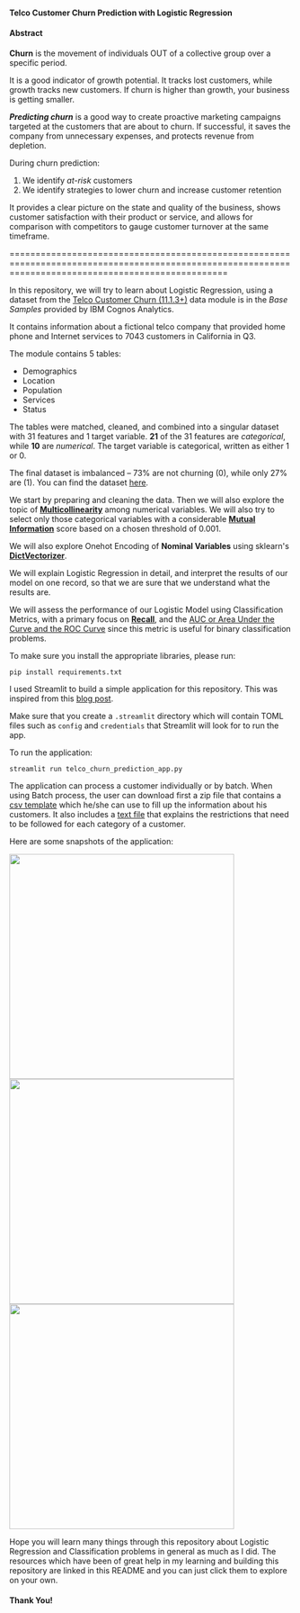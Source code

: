 #### **Telco Customer Churn Prediction with Logistic Regression**

#### **Abstract**

**Churn** is the movement of individuals OUT of a collective group over a specific period.

It is a good indicator of growth potential. It tracks lost customers, while growth tracks new customers. If churn is higher than growth, your business is getting smaller.

***Predicting churn*** is a good way to create proactive marketing campaigns targeted at the customers that are about to churn.
If successful, it saves the company from unnecessary expenses, and protects revenue from depletion.

During churn prediction:

1. We identify *at-risk* customers
2. We identify strategies to lower churn and increase customer retention

It provides a clear picture on the state and quality of the business, shows customer satisfaction with their product or service, and allows for comparison with competitors to gauge customer turnover at the same timeframe.

======================================================================================================================================================

In this repository, we will try to learn about Logistic Regression, using a dataset from the [Telco Customer Churn (11.1.3+)](https://community.ibm.com/community/user/businessanalytics/blogs/steven-macko/2019/07/11/telco-customer-churn-1113) data module is in the *Base Samples* provided by IBM Cognos Analytics.

It contains information about a fictional telco company that provided home phone and Internet services to 7043 customers in California in Q3.

The module contains 5 tables:

- Demographics
- Location
- Population
- Services
- Status

The tables were matched, cleaned, and combined into a singular dataset with 31 features and 1 target variable. **21** of the 31 features are *categorical*, while **10** are *numerical*. The target variable is categorical, written as either 1 or 0.

The final dataset is imbalanced – 73% are not churning (0), while only 27% are (1). You can find the dataset [here](./dataset/telco_churn_raw.csv).

We start by preparing and cleaning the data. Then we will also explore the topic of [**Multicollinearity**](https://towardsdatascience.com/statistics-in-python-collinearity-and-multicollinearity-4cc4dcd82b3f) among numerical variables. We will also try to select only those categorical variables with a considerable [**Mutual Information**](https://towardsdatascience.com/select-features-for-machine-learning-model-with-mutual-information-534fe387d5c8) score based on a chosen threshold of 0.001. 

We will also explore Onehot Encoding of **Nominal Variables** using sklearn's [**DictVectorizer**](https://scikit-learn.org/stable/modules/generated/sklearn.feature_extraction.DictVectorizer.html).

We will explain Logistic Regression in detail, and interpret the results of our model on one record, so that we are sure that we understand what the results are.

We will assess the performance of our Logistic Model using Classification Metrics, with a primary focus on [**Recall**](https://towardsdatascience.com/precision-recall-and-f1-score-of-multiclass-classification-learn-in-depth-6c194b217629), and the [AUC or Area Under the Curve and the ROC Curve](https://developers.google.com/machine-learning/crash-course/classification/roc-and-auc) since this metric is useful for binary classification problems.

To make sure you install the appropriate libraries, please run:

`pip install requirements.txt`

I used Streamlit to build a simple application for this repository. This was inspired from this [blog post](https://neptune.ai/blog/how-to-implement-customer-churn-prediction). 

Make sure that you create a `.streamlit` directory which will contain TOML files such as `config` and `credentials` that Streamlit will look for to run the app.

To run the application:

`streamlit run telco_churn_prediction_app.py`

The application can process a customer individually or by batch. When using Batch process, the user can download first a zip file that contains a [csv template](./template/customer_template.csv) which he/she can use to fill up the information about his customers. It also includes a [text file](./template/customer_template.txt) that explains the restrictions that need to be followed for each category of a customer.

Here are some snapshots of the application:

<img src="https://github.com/parenriquez/telco-customer-churn-prediction/assets/105270881/93d70741-faf9-430b-a469-82e7a069591a" width="400"/>

<img src="https://github.com/parenriquez/telco-customer-churn-prediction/assets/105270881/06560e1e-1082-4ef6-b937-96e6a7793b9b" width="400"/>

<img src="https://github.com/parenriquez/telco-customer-churn-prediction/assets/105270881/9f07774a-eddc-4834-b53b-3e88130fcc14" width="400"/>

Hope you will learn many things through this repository about Logistic Regression and Classification problems in general as much as I did. The resources which have been of great help in my learning and building this repository are linked in this README and you can just click them to explore on your own.

#### **Thank You!**
